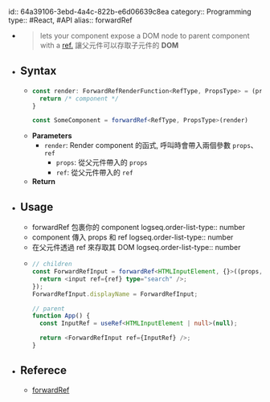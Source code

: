 id:: 64a39106-3ebd-4a4c-822b-e6d06639c8ea
category:: Programming
type:: #React, #API
alias:: forwardRef

- > lets your component expose a DOM node to parent component with a [ref.](https://react.dev/learn/manipulating-the-dom-with-refs)
  > 讓父元件可以存取子元件的 **DOM**
- ## Syntax
	- ```ts
	  const render: ForwardRefRenderFunction<RefType, PropsType> = (props, ref) => {
	    return /* component */
	  }
	  
	  const SomeComponent = forwardRef<RefType, PropsType>(render)
	  ```
	- **Parameters**
		- `render`: Render component 的函式, 呼叫時會帶入兩個參數 `props`、`ref`
			- `props`: 從父元件帶入的 `props`
			- `ref`: 從父元件帶入的 `ref`
	- **Return**
- ## Usage
	- forwardRef 包裹你的 component
	  logseq.order-list-type:: number
	- component 傳入 props 和 ref
	  logseq.order-list-type:: number
	- 在父元件透過 ref 來存取其 DOM
	  logseq.order-list-type:: number
	- ```ts
	  // children
	  const ForwardRefInput = forwardRef<HTMLInputElement, {}>((props, ref) => {
	    return <input ref={ref} type="search" />;
	  });
	  ForwardRefInput.displayName = ForwardRefInput;
	  
	  // parent
	  function App() {
	    const InputRef = useRef<HTMLInputElement | null>(null);
	  
	    return <ForwardRefInput ref={InputRef} />;
	  }
	  ```
- ## Referece
	- [forwardRef](https://react.dev/reference/react/forwardRef)